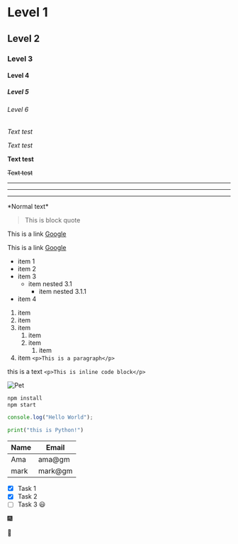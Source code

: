 <!-- Headings -->

# Level 1

## Level 2

### Level 3

#### Level 4

##### Level 5

###### Level 6

<!-- Italics -->

_Text test_

_Text test_

<!-- Bold -->

**Text test**

<!-- Striketrhough -->

~~Text test~~

<!-- Horizental Rules -->

---

---

---

<!-- Showing special char -->

\*Normal text\*

<!-- Block quote -->

> This is block quote

<!-- Links -->

This is a link [Google](https://www.google.com)

<!-- Link with title -->

This is a link [Google](https://www.google.com "Google search")

<!-- UL -->

- item 1
- item 2
- item 3
  - item nested 3.1
    - item nested 3.1.1
- item 4
  <!-- OL -->

1. item
1. item
1. item
   1. item
   1. item
      1. item
1. item
   <!-- Inline code block -->
   `<p>This is a paragraph</p>`

this is a text `<p>This is inline code block</p>`

<!-- Images -->

![Pet](https://icon-library.net/images/pet-icon-png/pet-icon-png-2.jpg)

<!-- Github Markdown -->

<!-- Code Blocks -->

```bash
npm install
npm start
```

```javascript
console.log("Hello World");
```

```python
print("this is Python!")
```

<!-- Tables -->

| Name | Email   |
| ---- | ------- |
| Ama  | ama@gm  |
| mark | mark@gm |

<!-- Task Lists -->

- [x] Task 1
- [x] Task 2
- [ ] Task 3
  <!-- Emojie's -->
  :smiley:

:fireworks:

:watermelon:
